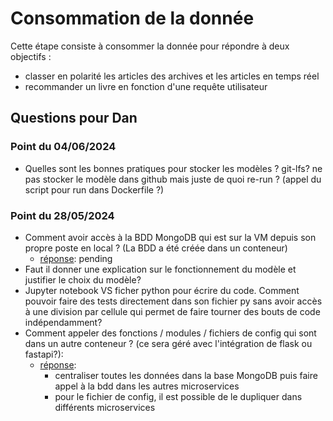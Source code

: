 # Consommation de la donnée
Cette étape consiste à consommer la donnée pour répondre à deux objectifs :
- classer en polarité les articles des archives et les articles en temps réel
- recommander un livre en fonction d'une requête utilisateur

## Questions pour Dan
### Point du 04/06/2024
* Quelles sont les bonnes pratiques pour stocker les modèles ? git-lfs? ne pas stocker le modèle dans github mais juste de quoi re-run ? (appel du script pour run dans Dockerfile ?)

### Point du 28/05/2024
* Comment avoir accès à la BDD MongoDB qui est sur la VM depuis son propre poste en local ? (La BDD a été créée dans un conteneur)
    * <ins>réponse</ins>: pending 
* Faut il donner une explication sur le fonctionnement du modèle et justifier le choix du modèle?
* Jupyter notebook VS ficher python pour écrire du code. Comment pouvoir faire des tests directement dans son fichier py sans avoir accès à une division par cellule qui permet de faire tourner des bouts de code indépendamment?
* Comment appeler des fonctions / modules / fichiers de config qui sont dans un autre conteneur ? (ce sera géré avec l'intégration de flask ou fastapi?):
    * <ins>réponse</ins>:
        * centraliser toutes les données dans la base MongoDB puis faire appel à la bdd dans les autres microservices
        * pour le fichier de config, il est possible de le dupliquer dans différents microservices

